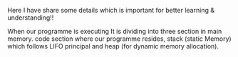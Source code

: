 Here I have share some details which is important for better learning & understanding!!

When our programme is executing It is dividing into three section in main memory. code section where our programme resides, stack (static Memory) which follows LIFO principal and heap (for dynamic memory allocation).